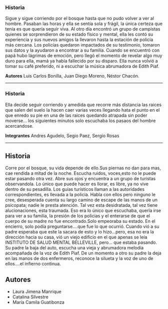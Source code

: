 ### Historia

Sigue y sigue corriendo por el bosque hasta que no pudo volver a ver al hombre. Pasaban las horas y ella se sentía sola y frágil, la única certeza que tenía es que quería seguir viva.
Al otro día encontró un grupo de campistas quienes se sorprendieron de su estado físico y mental, ella les contó su experiencia y sus nuevos amigos la llevaron hasta la estación de policía más cercana.
Los policías quedaron impactados de su testimonio, tomaron sus datos y la ayudaron a encontrar a su familia. Cuando se encuentró con papá hubo lágrimas de emoción, pero llegó el momento de revelar algo muy duro para ella, mamá ya había fallecido por su disparo. Ella nunca volvió a tomar su café preferido, ni a escuchar la música abrumadora de Edith Piaf.

**Autores** Luis Carlos Bonilla, Juan Diego Moreno, Néstor Chacón.

********
### Historia
Ella decide seguir corriendo y amedida que recorre más distancia las raices que salen del suelo la hacen caer varias veces llegando hata el punto en el que enredo su pie en una de las raices quedando atrapada sin poder moverse... los siguientes minutos solo escuchaba los pasaos del hombre acercandose.

**Integrantes** Andres Agudelo, Segio Paez, Sergio Rosas

**************************************
## Historia

Corre por el bosque, su vida depende de ello.Sus piernas no dan para mas, cae rendida a mitad de la noche. Escucha ruidos, voces,esto no le puede estar pasando otra vez. Abre sus ojos y encuentra a un grupo de turistas observandola. Lo único que puede hacer es llorar, es libre, ya no vive dentro de su pesadilla.
Los guías turísticos llaman a las autoridades correspondientes, es llevada a la policia. Habla con ellos pero ninguno le cree, desesperada cuenta su largo camino de escape de las manos de un psicopata; nadie le presta atención. Tal vez esta desidratada, tal vez tiene alucionaciones, esta traumada. Eso era lo único que escuchaba, quería irse para ver a su familia, la presión de los policias y el enterarse de que el cuerpo de su madre no fue encontrado.Solo empeoraba su estado. En el encierro, solo podía preguntarse....que fue lo que ocurrió.
Cuando vió a su padre esperaba que este la sacara de esto y lo hizo...pero, esa no era la dirección hacia su casa, vió un viejo edificio en el que apenas se leía INSTITUTO DE SALUD MENTAL BELLEVILLE, pero... que estaba pasando.  Su padre la baja del auto, escucha una vieja y abrumadora melodía acompañada de la voz de Edith Piaf. De un momento a otro su padre la deja en las manos de dos enfermeros, reconoce la silueta y la voz de uno de ellos....el infierno continua.

## Autores

* Laura Jimena Manrique
* Catalina Silvestre
* María Camila Guatibonza
